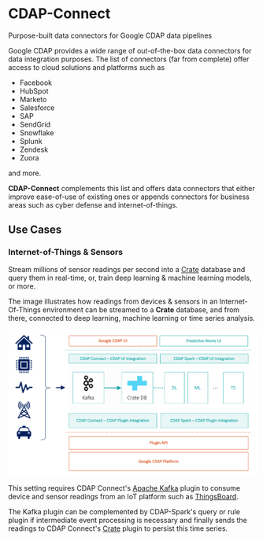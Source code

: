 # CDAP-Connect
Purpose-built data connectors for Google CDAP data pipelines

Google CDAP provides a wide range of out-of-the-box data connectors for data integration purposes. The list of connectors (far from complete) offer access to cloud solutions and platforms such as 

* Facebook
* HubSpot
* Marketo
* Salesforce
* SAP
* SendGrid
* Snowflake
* Splunk
* Zendesk
* Zuora

and more.

**CDAP-Connect** complements this list and offers data connectors that either improve ease-of-use of existing ones or appends connectors for business areas such as cyber defense and internet-of-things.

## Use Cases

### Internet-of-Things & Sensors

Stream millions of sensor readings per second into a [Crate](https://crate.io) database and query them in real-time, or, train deep learning & machine learning models, or more.

The image illustrates how readings from devices & sensors in an Internet-Of-Things environment can be streamed to a **Crate** database, and from there, connected to deep learning, machine learning or time series analysis.

<img src="https://github.com/predictiveworks/cdap-connect/blob/master/images/crate-sink.png" width="800" alt="Crate Sink">

This setting requires CDAP Connect's [Apache Kafka](https://kafka.apache.org) plugin to consume device and sensor readings from an IoT platform such as [ThingsBoard](https://thingsboard.io).

The Kafka plugin can be complemented by CDAP-Spark's query or rule plugin if intermediate event processing is necessary and finally sends the readings to CDAP Connect's [Crate](https://crate.io) plugin to persist this time series.

